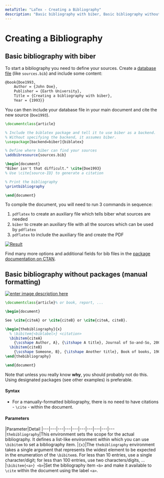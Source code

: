 ```yaml
---
metaTitle: "LaTex - Creating a Bibliography"
description: "Basic bibliography with biber, Basic bibliography without packages (manual formatting)"
---
```


# Creating a Bibliography



## Basic bibliography with biber


To start a bibliography you need to define your sources. Create a [database file](http://www.bibtex.org/Format/) (like `sources.bib`) and include some content:

```latex
@book{Doe1993,
    Author = {John Doe},
    Publisher = {Earth University},
    Title = {Creating a bibliography with biber},
    Year = {1993}}

```

You can then include your database file in your main document and cite the new source (`Doe1993`).

```latex
\documentclass{article}

% Include the biblatex package and tell it to use biber as a backend.
% Without specifying the backend, it assumes biber.
\usepackage[backend=biber]{biblatex}

% Define where biber can find your sources
\addbibresource{sources.bib}

\begin{document}
"Biber isn't that difficult." \cite{Doe1993}
% Use \cite{source-ID} to generate a citation

% Print the bibliography
\printbibliography

\end{document}

```

To compile the document, you will need to run 3 commands in sequence:

1. `pdflatex` to create an auxiliary file which tells biber what sources are needed
1. `biber` to create an auxiliary file with all the sources which can be used by `pdflatex`
1. `pdflatex` to include the auxiliary file and create the PDF

[<img src="http://i.stack.imgur.com/tOLba.png" alt="Result" />](http://i.stack.imgur.com/tOLba.png)

Find many more options and additional fields for bib files in the [package documentation on CTAN](http://ctan.org/pkg/biblatex).



## Basic bibliography without packages (manual formatting)


[<img src="http://i.stack.imgur.com/FAoww.png" alt="enter image description here" />](http://i.stack.imgur.com/FAoww.png)

```latex
\documentclass{article}% or book, report, ...

\begin{document}

See \cite{citeA} or \cite{citeB} or \cite{citeA, citeB}.

\begin{thebibliography}{x}
  % \bibitem{<biblabel>} <citation>
  \bibitem{citeA}
    {\scshape Author, A}, {\itshape A title}, Journal of So-and-So, 2000.
  \bibitem{citeB}
    {\scshape Someone, B}, {\itshape Another title}, Book of books, 1900.
\end{thebibliography}

\end{document}

```

Note that unless you really know **why**, you should probably not do this. Using designated packages (see other examples) is preferable.



#### Syntax


- For a manually-formatted bibliography, there is no need to have citations - `\cite` - within the document.



#### Parameters


|Parameter|Detail
|---|---|---|---|---|---|---|---|---|---
|`thebibliography`|This environment sets the scope for the actual bibliography. It defines a list-like environment within which you can use `\bibitem` to set a bibliography item.
|`{x}`|The `thebibliography` environment takes a single argument that represents the widest element to be expected in the enumeration of the `\bibitem`s. For less than 10 entries, use a single character/digit; for less than 100 entries, use two characters/digits, ...
|`\bibitem{<a>} <b>`|Set the bibliography item `<b>` and make it available to `\cite` within the document using the label `<a>`.

